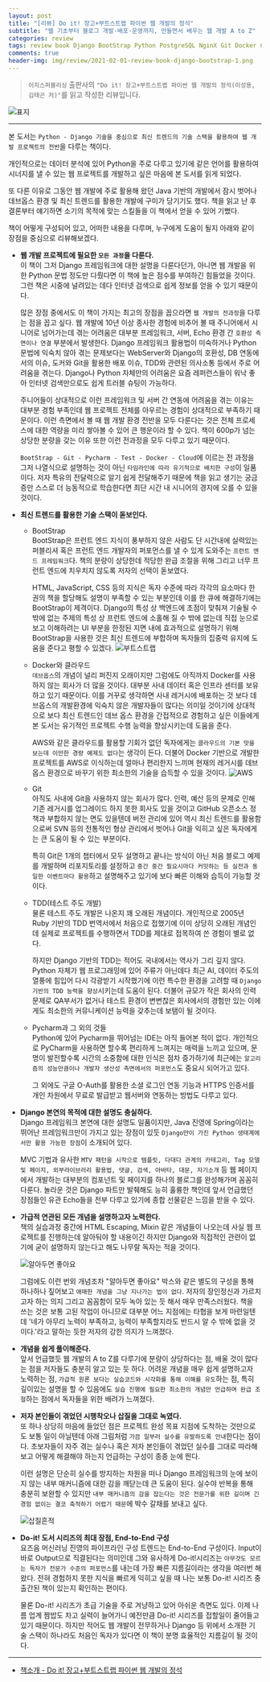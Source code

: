 ```yaml
---  
layout: post  
title: "[리뷰] Do it! 장고+부트스트랩 파이썬 웹 개발의 정석"  
subtitle: "웹 기초부터 블로그 개발·배포·운영까지, 만들면서 배우는 웹 개발 A to Z"  
categories: review  
tags: review book Django BootStrap Python PostgreSQL NginX Git Docker Cloud Pycharm HTTPS TDD O-Auth    
comments: true  
header-img: img/review/2021-02-01-review-book-django-bootstrap-1.png
---  
```

  
> `이지스퍼블리싱` 출판사의 `"Do it! 장고+부트스트랩 파이썬 웹 개발의 정석(이성용, 김태곤 저)"`를 읽고 작성한 리뷰입니다.  

![표지](https://theorydb.github.io/assets/img/review/2021-02-01-review-book-django-bootstrap-1.png)  

---
본 도서는 `Python - Django 기술을 중심으로 최신 트렌드의 기술 스택을 활용하여 웹 개발 프로젝트의 전반`을 다루는 책이다.

개인적으로는 데이터 분석에 있어 Python을 주로 다루고 있기에 같은 언어를 활용하여 시너지를 낼 수 있는 웹 프로젝트를 개발하고 싶은 마음에 본 도서를 읽게 되었다. 

또 다른 이유로 그동안 웹 개발에 주로 활용해 왔던 Java 기반의 개발에서 잠시 벗어나 데브옵스 환경 및 최신 트렌드를 활용한 개발에 구미가 당기기도 했다. 책을 읽고 난 후 결론부터 얘기하면 소기의 목적에 맞는 스킬들을 이 책에서 얻을 수 있어 기뻤다.

책이 어떻게 구성되어 있고, 어떠한 내용을 다루며, 누구에게 도움이 될지 아래와 같이 장점을 중심으로 리뷰해보겠다.


* __웹 개발 프로젝트에 필요한 `모든 과정`을 다룬다.__  
  이 책이 그저 Django 프레임워크에 대한 설명을 다룬다던가, 아니면 웹 개발을 위한 Python 문법 정도만 다뤘다면 이 책에 높은 점수를 부여하긴 힘들었을 것이다. 그런 책은 시중에 널려있는 데다 인터넷 검색으로 쉽게 정보를 얻을 수 있기 때문이다. 

  많은 장점 중에서도 이 책이 가지는 최고의 장점을 꼽으라면 `웹 개발의 전과정`을 다루는 점을 꼽고 싶다. 웹 개발에 10년 이상 종사한 경험에 비추어 볼 때 주니어에서 시니어로 넘어가는데 겪는 어려움은 대부분 프레임워크, 서버, Echo 환경 간 `호환성 측면이나 연결` 부분에서 발생한다. Django 프레임워크 활용법이 미숙하거나 Python 문법에 익숙치 않아 겪는 문제보다는 WebServer와 Django의 호환성, DB 연동에서의 이슈, 도커와 Git을 활용한 배포 이슈, TDD와 관련된 의사소통 등에서 주로 어려움을 겪는다. Django나 Python 자체만의 어려움은 요즘 레퍼런스들이 워낙 좋아 인터넷 검색만으로도 쉽게 트러블 슈팅이 가능하다. 

  주니어들이 상대적으로 이런 프레임워크 및 서버 간 연동에 어려움을 겪는 이유는 대부분 경험 부족인데 웹 프로젝트 전체를 아우르는 경험이 상대적으로 부족하기 때문이다. 이런 측면에서 볼 때 웹 개발  환경 전반을 모두 다룬다는 것은 전체 프로세스에 대한 역량을 미리 쌓아볼 수 있어 큰 행운이라 할 수 있다. 책이 600p가 넘는 상당한 분량을 갖는 이유 또한 이런 전과정을 모두 다루고 있기 때문이다. 

  `BootStrap - Git - Pycharm - Test - Docker - Cloud`에 이르는 전 과정을 그저 나열식으로 설명하는 것이 아닌 `타임라인에 따라 유기적으로 배치한 구성`이 일품이다. 저자 특유의 전달력으로 알기 쉽게 전달해주기 때문에 책을 읽고 생기는 궁금증만 스스로 더 능동적으로 학습한다면 최단 시간 내 시니어의 경지에 오를 수 있을것이다.

* __최신 트렌드를 활용한 기술 스택이 돋보인다.__  
  - BootStrap  
    BootStrap은 프런트 엔드 지식이 풍부하지 않은 사람도 단 시간내에 실력있는 퍼블리셔 혹은 프런트 엔드 개발자의 퍼포먼스를 낼 수 있게 도와주는 `프런트 엔드 프레임워크`다. 책의 분량이 상당한데 적당한 완급 조절을 위해 그리고 너무 프런트 엔드에 치우치지 않도록 저자의 선택이 돋보였다. 

    HTML, JavaScript, CSS 등의 지식은 독자 수준에 따라 각각의 요소마다 한 권의 책을 할당해도 설명이 부족할 수 있는 부분인데 이를 한 큐에 해결하기에는 BootStrap이 제격이다. Django의 특성 상 백엔드에 초점이 맞춰져 기술될 수 밖에 없는 주제의 특성 상 프런트 엔드에 소홀해 질 수 밖에 없는데 직접 눈으로 보고 이해하려는 UI 부분을 한정된 지면 내에 효과적으로 설명하기 위해 BootStrap을 사용한 것은 최신 트렌드에 부합하며 독자들의 집중력 유지에 도움을 준다고 평할 수 있겠다.
    ![부트스트랩](https://theorydb.github.io/assets/img/review/2021-02-01-review-book-django-bootstrap-2.png)  

  - Docker와 클라우드  
    `데브옵스`의 개념이 널리 퍼진지 오래이지만 그럼에도 아직까지 Docker를 사용하지 않는 회사가 더 많을 것이다. 대부분 사내 데이터 혹은 인프라 센터를 보유하고 있기 때문이다. 이를 거꾸로 생각하면 사내 레거시에 배포하는 것 보다 데브옵스의 개발환경에 익숙치 않은 개발자들이 많다는 의미일 것이기에 상대적으로 보다 최신 트렌드인 데브 옵스 환경을 간접적으로 경험하고 싶은 이들에게 본 도서는 유기적인 프로젝트 수행 능력을 향상시키는데 도움을 준다.

    AWS와 같은 클라우드를 활용할 기회가 없던 독자에게는 `클라우드의 기본 맛을 보는데 이만한 경량 예제도 없다`는 생각이 든다. 더불어 Docker 기반으로 개발한 프로젝트를 AWS로 이식하는데 얼마나 편리한지 느끼며 현재의 레거시를 데브옵스 환경으로 바꾸기 위한 최소한의 기술을 습득할 수 있을 것이다.
    ![AWS](https://theorydb.github.io/assets/img/review/2021-02-01-review-book-django-bootstrap-3.png)  

  - Git  
    아직도 사내에 Git을 사용하지 않는 회사가 많다. 인력, 예산 등의 문제로 인해 기존 레거시를 업그레이드 하지 못한 회사도 있을 것이고 GitHub 오픈소스 정책과 부합하지 않는 면도 있을텐데 버전 관리에 있어 역시 최신 트렌드를 활용함으로써 SVN 등의 전통적인 형상 관리에서 벗어나 Git을 익히고 싶은 독자에게는 큰 도움이 될 수 있는 부분이다. 

    특히 Git은 1개의 챕터에서 모두 설명하고 끝나는 방식이 아닌 처음 블로그 예제를 개발하며 리포지토리를 설정하고 `중간 중간 필요시마다 커밋하는 등 실전과 동일한 이벤트마다 활용`하고 설명해주고 있기에 보다 빠른 이해와 습득이 가능할 것이다.

  - TDD(테스트 주도 개발)  
    물론 테스트 주도 개발은 나온지 꽤 오래된 개념이다. 개인적으로 2005년 Ruby 기반의 TDD 번역서에서 처음으로 접했기에 이미 상당히 오래된 개념인데 실제로 프로젝트를 수행하면서 TDD를 제대로 접목하여 쓴 경험이 별로 없다. 

    하지만 Django 기반의 TDD는 적어도 국내에서는 역사가 그리 깊지 않다. Python 자체가 웹 프로그래밍에 있어 주류가 아닌데다 최근 AI, 데이터 주도의 열풍에 힘입어 다시 각광받기 시작했기에 이런 특수한 환경을 고려할 때 `Django 기반의 TDD 능력을 향상`시키는데 도움이 된다. 더불어 규모가 작은 회사의 인력 문제로 QA부서가 없거나 테스트 환경이 변변찮은 회사에서의 경험만 있는 이에게도 최소한의 커뮤니케이션 능력을 갖추는데 보탬이 될 것이다.

  - Pycharm과 그 외의 것들  
    Python에 있어 Pycharm을 뛰어넘는 IDE는 아직 들어본 적이 없다. 개인적으로 PyCharm을 사용하면 할수록 편리하게 느껴지는 매력을 느끼고 있으며, 문명이 발전할수록 시간의 소중함에 대한 인식은 점차 증가하기에 최근에는 `알고리즘의 성능만큼이나 개발자 생산성 측면에서의 퍼포먼스`도 중요시 되어가고 있다. 

    그 외에도 구글 O-Auth를 활용한 소셜 로그인 연동 기능과 HTTPS 인증서를 개인 차원에서 무료로 발급받고 웹서버와 연동하는 방법도 다루고 있다.

* __Django 본연의 목적에 대한 설명도 충실하다.__  
  Django 프레임워크 본연에 대한 설명도 일품이지만, Java 진영에 Spring이라는 뛰어난 프레임워크만이 가지고 있는 장점이 있듯 `Django만이 가진 Python 생태계에서만 활용 가능한 장점`이 소개되어 있다.
  
  MVC 기법과 유사한 `MTV 패턴을 시작으로 템플릿, 다대다 관계의 카테고리, Tag 모델 및 페이지, 외부라이브러리 활용법, 댓글, 검색, 아바타, 대문, 자기소개` 등 웹 페이지에서 개발하는 대부분의 컴포넌트 및 페이지를 하나의 블로그를 완성해가며 꼼꼼히 다룬다. 놀라운 것은 Django 파트만 발췌해도 능히 훌륭한 책인데 앞서 언급했던 장점들인 유관 Echo들을 전부 다루고 있기에 종합 선물같은 느낌을 받을 수 있다.

* __가급적 연관된 모든 개념을 설명하고자 노력한다.__   
  책의 실습과정 중간에 HTML Escaping, Mixin 같은 개념들이 나오는데 사실 웹 프로젝트를 진행하는데 알아둬야 할 내용이긴 하지만 Django와 직접적인 관련이 없기에 굳이 설명하지 않는다고 해도 나무랄 독자는 적을 것이다. 

  ![알아두면 좋아요](https://theorydb.github.io/assets/img/review/2021-02-01-review-book-django-bootstrap-4.png)  

  그럼에도 이런 번외 개념조차 "알아두면 좋아요" 박스와 같은 별도의 구성을 통해 하나하나 짚어보고 `애매한 개념을 그냥 지나가는 법이 없다`. 저자의 장인정신과 가르치고자 하는 의지 그리고 꼼꼼함이 모두 녹아 있는 듯 해서 매우 만족스러웠다. 책을 쓰는 것은 보통 고된 작업이 아니므로 대부분 어느 지점에는 타협을 보게 마련일텐데 '네가 아무리 노력이 부족하고, 능력이 부족할지라도 반드시 알 수 밖에 없을 것이다.'라고 말하는 듯한 저자의 강한 의지가 느껴졌다.
  
    
* __개념을 쉽게 풀이해준다.__  
  앞서 언급했듯 웹 개발의 A to Z를 다루기에 분량이 상당하다는 점, 배울 것이 많다는 점을 저자들도 충분히 알고 있는 듯 하다. 어려운 개념을 매우 쉽게 설명하고자 노력하는 점, `가급적 원론 보다는 실습코드와 시각화를 통해 이해를 유도`하는 점, 특히 깊이있는 설명을 할 수 있음에도 `실습 진행에 필요한 최소한의 개념만 언급하며 완급 조절`하는 점에서 독자들을 위한 배려가 느껴졌다.

* __저자 본인들이 겪었던 시행착오나 삽질을 그대로 녹였다.__  
  또 하나 상당히 마음에 들었던 점은 프로젝트 완성 목표 지점에 도착하는 것만으로도 보통 일이 아닐텐데 아래 그림처럼 `가끔 일부러 실수를 유발하도록 안내`한다는 점이다. 초보자들이 자주 겪는 실수나 혹은 저자 본인들이 겪었던 실수를 그대로 따라해보고 어떻게 해결해야 하는지 언급하는 구성이 종종 눈에 띈다. 

  이런 설명은 단순히 실수를 방지하는 차원을 떠나 Django 프레임워크의 눈에 보이지 않는 내부 매커니즘에 대한 감을 깨닫는데 큰 도움이 된다. 실수야 반복을 통해 충분히 보완할 수 있지만 `내부 매커니즘의 감을 잡는다는 것은 전문가를 위한 길이며 긴 경험 없이는 결코 축적하기 어렵기 때문`에 박수 갈채를 보내고 싶다. 

  ![삽질흔적](https://theorydb.github.io/assets/img/review/2021-02-01-review-book-django-bootstrap-5.png)  

* __Do-it! 도서 시리즈의 최대 장점, End-to-End 구성__  
  요즈음 머신러닝 진영의 파이프라인 구성 트렌드는 End-to-End 구성이다. Input이 바로 Output으로 직결된다는 의미인데 그와 유사하게 Do-it!시리즈는 `아무것도 모르는 독자가 전문가 수준의 퍼포먼스`를 내는데 가장 빠른 지름길이라는 생각을 여러번 해왔다. 전혀 경험하지 못한 지식을 빠르게 익히고 싶을 때 나는 보통 Do-it! 시리즈 중 출간된 책이 있는지 확인하는 편이다. 

  물론 Do-it! 시리즈가 초급 기술을 주로 겨냥하고 있어 아쉬운 측면도 있다. 이제 나름 업계 짬밥도 차고 실력이 늘어가니 예전만큼 Do-it! 시리즈를 접할일이 줄어들고 있기 때문이다. 하지만 적어도 웹 개발이 전무하거나 Django 등 위에서 소개한 기술 스택이 하나라도 처음인 독자가 있다면 이 책이 분명 효율적인 지름길이 될 것이다.

---

* [책소개 - Do it! 장고+부트스트랩 파이썬 웹 개발의 정석](http://www.yes24.com/Product/Goods/96541859)
